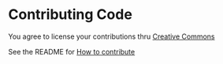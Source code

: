 Contributing Code
=================

You agree to license your contributions thru [Creative Commons][cc]

See the README for [How to contribute][how-to]

[cc]: http://creativecommons.org/
[how-to]: https://github.com/codeforamerica/codeforamerica.org#how-to-contribute
